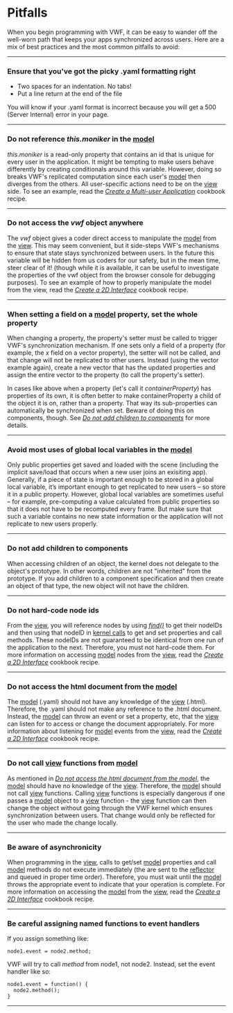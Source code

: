 <a name="pitfalls"></a>

# Pitfalls

When you begin programming with VWF, it can be easy to wander off the well-worn path that keeps your apps synchronized across users.  Here are a mix of best practices and the most common pitfalls to avoid:

-------------------

### Ensure that you've got the picky .yaml formatting right

- Two spaces for an indentation.  No tabs!
- Put a line return at the end of the file

You will know if your .yaml format is incorrect because you will get a 500 (Server Internal) error in your page.

-------------------

### Do not reference *this.moniker* in the [model](architecture.html)

*this.moniker* is a read-only property that contains an id that is unique for every user in the application.  It might be tempting to make users behave differently by creating conditionals around this variable.  However, doing so breaks VWF's replicated computation since each user's [model](architecture.html) then diverges from the others.  All user-specific actions need to be on the [view](architecture.html) side.  To see an example, read the [*Create a Multi-user Application*](multiuser.html) cookbook recipe.

-------------------

### Do not access the *vwf* object anywhere

The *vwf* object gives a coder direct access to manipulate the [model](architecture.html) from the [view](architecture.html).  This may seem convenient, but it side-steps VWF's mechanisms to ensure that state stays synchronized between users.  In the future this variable will be hidden from us coders for our safety, but in the mean time, steer clear of it!  (though while it is available, it can be useful to investigate the properties of the vwf object from the browser console for debugging purposes).  To see an example of how to properly manipulate the model from the view, read the [*Create a 2D Interface*](2d-interface.html) cookbook recipe. 

-------------------

### When setting a field on a [model](architecture.html) property, set the whole property

When changing a property, the property's setter must be called to trigger VWF's synchronization mechanism.  If one sets only a field of a property (for example, the *x* field on a vector property), the setter will not be called, and that change will not be replicated to other users.  Instead (using the vector example again), create a new vector that has the updated properties and assign the entire vector to the property (to call the property's setter).

In cases like above when a property (let's call it *containerProperty*) has properties of its own, it is often better to make containerProperty a child of the object it is on, rather than a property.  That way its sub-properties can automatically be synchronized when set.  Beware of doing this on components, though.  See [*Do not add children to components*](#childrenOfComponents) for more details.

-------------------

### Avoid most uses of global local variables in the [model](architecture.html)

Only public properties get saved and loaded with the scene (including the implicit save/load that occurs when a new user joins an exisiting app).  Generally, if a piece of state is important enough to be stored in a global local variable, it’s important enough to get replicated to new users – so store it in a public property.  However, global local variables are sometimes useful – for example, pre-computing a value calculated from public properties so that it does not have to be recomputed every frame.  But make sure that such a variable contains no new state information or the application will not replicate to new users properly.

-------------------

<a name="childrenOfComponents"></a>

### Do not add children to components

When accessing children of an object, the kernel does not delegate to the object's prototype.  In other words, children are not "inherited" from the prototype.  If you add children to a component specification and then create an object of that type, the new object will not have the children.

-------------------

### Do not hard-code node ids

From the [view](architecture.html), you will reference nodes by using [*find()*](query.html) to get their nodeIDs and then using that nodeID in [kernel calls](jsdoc/2c8753578a.html) to get and set properties and call methods.  These nodeIDs are not guaranteed to be identical from one run of the application to the next.  Therefore, you must not hard-code them. For more information on accessing [model](architecture.html) nodes from the [view](architecture.html), read the [*Create a 2D Interface*](2d-interface.html) cookbook recipe.

-------------------

<a name="noAccessHtmlFromModel"></a>

### Do not access the html document from the [model](architecture.html)

The [model](architecture.html) (.yaml) should not have any knowledge of the [view](architecture.html) (.html).  Therefore, the .yaml should not make any reference to the .html document.  Instead, the [model](architecture.html) can throw an event or set a property, etc, that the [view](architecture.html) can listen for to access or change the document appropriately.  For more information about listening for [model](architecture.html) events from the [view](architecture.html), read the [*Create a 2D Interface*](2d-interface.html) cookbook recipe. 

-------------------

### Do not call [view](architecture.html) functions from [model](architecture.html)

As mentioned in [*Do not access the html document from the model*](#noAccessHtmlFromModel), the [model](architecture.html) should have no knowledge of the [view](architecture.html).  Therefore, the [model](architecture.html) should not call [view](architecture.html) functions.  Calling [view](architecture.html) functions is especially dangerous if one passes a [model](architecture.html) object to a [view](architecture.html) function - the [view](architecture.html) function can then change the object without going through the VWF kernel which ensures synchronization between users.  That change would only be reflected for the user who made the change locally.

-------------------

### Be aware of asynchronicity

When programming in the [view](architecture.html), calls to get/set [model](architecture.html) properties and call [model](architecture.html) methods do not execute immediately (the are sent to the [reflector](architecture.html) and queued in proper time order).  Therefore, you must wait until the [model](architecture.html) throws the appropriate event to indicate that your operation is complete.  For more information on accessing the [model](architecture.html) from the [view](architecture.html), read the [*Create a 2D Interface*](2d-interface.html) cookbook recipe.

-------------------

### Be careful assigning named functions to event handlers

If you assign something like:

	node1.event = node2.method;

VWF will try to call *method* from node1, not node2.  Instead, set the event handler like so:

	node1.event = function() {
	  node2.method();
	}

-------------------
